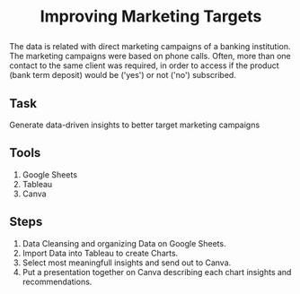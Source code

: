 # <p align="center">Improving Marketing Targets
The data is related with direct marketing campaigns of a banking institution. The marketing campaigns were
based on phone calls. Often, more than one contact to the same client was required, in order to access if the
product (bank term deposit) would be (&#39;yes&#39;) or not (&#39;no&#39;) subscribed.

## Task
Generate data-driven insights
to better target marketing campaigns

## Tools
1. Google Sheets
2. Tableau
3. Canva

## Steps
1. Data Cleansing and organizing Data on Google Sheets.
2. Import Data into Tableau to create Charts.
3. Select most meaningfull insights and send out to Canva.
4. Put a presentation together on Canva describing each chart insights and recommendations.


